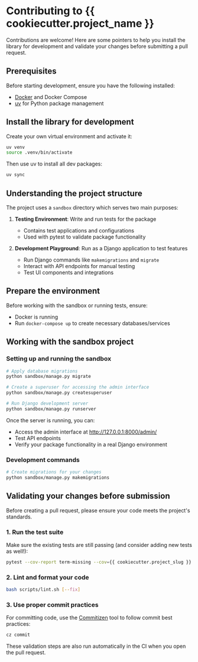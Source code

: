 # Contributing to {{  cookiecutter.project_name }}

Contributions are welcome! Here are some pointers to help you install the library for development and validate your changes before submitting a pull request.

## Prerequisites

Before starting development, ensure you have the following installed:

- [Docker](https://docs.docker.com/get-docker/) and Docker Compose
- [uv](https://docs.astral.sh/uv/getting-started/installation/) for Python package management

## Install the library for development

Create your own virtual environment and activate it:

```bash
uv venv
source .venv/bin/activate
```

Then use uv to install all dev packages:
```bash
uv sync
```

## Understanding the project structure

The project uses a `sandbox` directory which serves two main purposes:

1. **Testing Environment**: Write and run tests for the package
   - Contains test applications and configurations
   - Used with pytest to validate package functionality

2. **Development Playground**: Run as a Django application to test features
   - Run Django commands like `makemigrations` and `migrate`
   - Interact with API endpoints for manual testing
   - Test UI components and integrations

## Prepare the environment

Before working with the sandbox or running tests, ensure:
- Docker is running
- Run `docker-compose up` to create necessary databases/services

## Working with the sandbox project

### Setting up and running the sandbox

```bash
# Apply database migrations
python sandbox/manage.py migrate

# Create a superuser for accessing the admin interface
python sandbox/manage.py createsuperuser

# Run Django development server
python sandbox/manage.py runserver
```

Once the server is running, you can:
- Access the admin interface at http://127.0.0.1:8000/admin/
- Test API endpoints
- Verify your package functionality in a real Django environment

### Development commands

```bash
# Create migrations for your changes
python sandbox/manage.py makemigrations
```

## Validating your changes before submission

Before creating a pull request, please ensure your code meets the project's standards.

### 1. Run the test suite

Make sure the existing tests are still passing (and consider adding new tests as well!):

```bash
pytest --cov-report term-missing --cov={{ cookiecutter.project_slug }} sandbox
```

### 2. Lint and format your code

```bash
bash scripts/lint.sh [--fix]
```

### 3. Use proper commit practices

For committing code, use the [Commitizen](https://commitizen-tools.github.io/commitizen/) tool to follow
commit best practices:

```bash
cz commit
```

These validation steps are also run automatically in the CI when you open the pull request.
